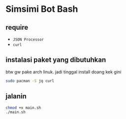 # Simsimi Bot Bash

## require

- `JSON Processor`
- `curl`

## instalasi paket yang dibutuhkan

btw gw pake arch linuk.
jadi tinggal install doang kek gini

```bash
sudo pacman -S jq curl
```

## jalanin

```bash
chmod +x main.sh
./main.sh
```
